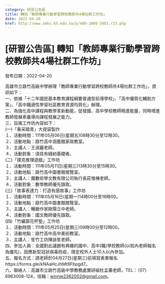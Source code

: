 ```yaml
---
category: 研習公告區
title: 轉知「教師專業行動學習跨校教師共4場社群工作坊」
date: 2022-04-20
href: http://www.smhs.kh.edu.tw/p/406-1000-3483,r23.php
---
```


# [研習公告區] 轉知「教師專業行動學習跨校教師共4場社群工作坊」

發布日期：2022-04-20

高雄市立路竹高級中學辦理「教師專業行動學習跨校教師共4場社群工作坊」，資訊如下：  
一、依據「十二年國民基本教育課程綱要普通型前導學校」、「高中優質化輔助方案」、「高中職適性學習社區教育資源均質化」辦理。  
二、為強化高中課程與教學革新動能，促發國、高中學校教師精進能量，同時增進教師發展素養導向課程發展之能力。  
三、旨揭工作坊內容如下：  
(一)「春采踏青」大提袋製作  
１、活動時間：111年05月06日(星期五)08時30分至12時30。  
２、活動地點：路竹高中涵藝館家政教室。  
３、主講人：王淑麗老師。  
４、活動對象：須具有縫紉基礎者。  
(二)「撲克推理遊戲」工作坊  
１、活動時間：111年05月11日(星期三)13時30分至15時30。  
２、活動地點：路竹高中圖書館閱覽室。  
３、主講人：魔數術學文教有限公司執行長莊惟棟老師。  
４、活動對象：數學教師優先錄取。  
(三)「故事表達力：打造有感故事」工作坊  
１、活動時間：111年05月16日(星期一)14時00分至16時00。  
２、活動地點：路竹高中圖書館閱覽室。  
３、主講人：暢銷作家歐陽立中老師。  
４、活動對象：國文教師優先錄取。  
(四)「竹編窗花杯墊」工作坊  
１、活動時間：111年05月25日(星期三)09時00分至12時00。  
２、活動地點：路竹高中高中美術教室。  
３、主講人：笙竹工坊陳詠笙老師。  
四、參加人員：全國對此議題有興趣的國中、高中(職)學校教師(以校內老師報名為優先)，因應新型冠狀病毒防疫，限定校外人士10人以內參加。  
五、報名方式：請老師於04月27日(星期三)前填寫表單報名https://forms.gle/kNAaHcJhMt6Fbpgd7。  
六、聯絡人：高雄市立路竹高級中學教務處實研組杜孟蓁老師，TEL：（07）6963008-124，信箱：winnie2362002@gmail.com。

